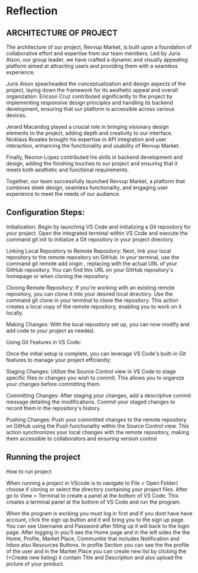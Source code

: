 # Reflection

## ARCHITECTURE OF PROJECT

The architecture of our project, Revvup Market, is built upon a foundation of collaborative effort and expertise 
from our team members. Led by Juris Alson, our group leader, we have crafted a dynamic and visually appealing platform
aimed at attracting users and providing them with a seamless experience.

Juris Alson spearheaded the conceptualization and design aspects of the project, laying down the framework for its
aesthetic appeal and overall organization. Ericson Cruz contributed significantly to the project by implementing
responsive design principles and handling its backend development, ensuring that our platform is accessible across
various devices.

Jerard Macandog played a crucial role in bringing visionary design elements to the project, adding depth and creativity
to our interface. Nicklaus Rosales brought his expertise in API integration and user interaction, enhancing the functionality
and usability of Revvup Market.

Finally, Neoron Lopez contributed his skills in backend development and design, adding the finishing touches to our project and
ensuring that it meets both aesthetic and functional requirements.

Together, our team successfully launched Revvup Market, a platform that combines sleek design, seamless functionality, and
engaging user experience to meet the needs of our audience.

## Configuration Steps:

Initialization:
Begin by launching VS Code and initializing a Git repository for your project. Open the integrated terminal within VS Code and
execute the command git init to initialize a Git repository in your project directory.

Linking Local Repository to Remote Repository:
Next, link your local repository to the remote repository on GitHub. In your terminal, use the command git remote add origin
<GitHub repository URL>, replacing <GitHub repository URL> with the actual URL of your GitHub repository. You can find this
URL on your GitHub repository's homepage or when cloning the repository.

Cloning Remote Repository:
If you're working with an existing remote repository, you can clone it into your desired local directory. Use the
command git clone <GitHub repository URL> in your terminal to clone the repository. This action creates a local
copy of the remote repository, enabling you to work on it locally.

Making Changes:
With the local repository set up, you can now modify and add code to your project as needed.

Using Git Features in VS Code:

Once the initial setup is complete, you can leverage VS Code's built-in Git features to manage
your project efficiently:

Staging Changes:
Utilize the Source Control view in VS Code to stage specific files or changes you wish to commit.
This allows you to organize your changes before committing them.

Committing Changes:
After staging your changes, add a descriptive commit message detailing the modifications. Commit your staged
changes to record them in the repository's history.

Pushing Changes:
Push your committed changes to the remote repository on GitHub using the Push functionality within the Source
Control view. This action synchronizes your local changes with the remote repository, making them accessible
to collaborators and ensuring version control

## Running the project

How to run project 

When running a project in VScode is to navigate to File > Open Folder( choose if cloning or select the directory containing your project files. After go to View > Terminal to create a panel at the bottom of VS Code. This creates a terminal panel at the bottom of VS Code and run the program.

When the program is working you must log in first and if you dont have have account, click the sign up button and it will bring you to the sign up page. You can see Username and Password after filling up it will back to the login page. After logging in you'll see the Home page and in the left sides the the Home, Profile, Market Place, Communitie that includes Notification and Inbox also Resources Buttons. In profile Section you can see the the profile of the user and in the Market Place you can create new list by clicking the (+Create new listing) it contain Title and Description and also upload the picture of your product.
